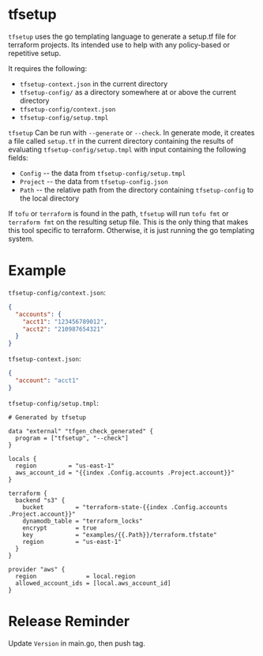 # tfsetup

`tfsetup` uses the go templating language to generate a setup.tf file for terraform projects. Its intended use to help with any policy-based or repetitive setup.

It requires the following:
* `tfsetup-context.json` in the current directory
* `tfsetup-config/` as a directory somewhere at or above the current directory
* `tfsetup-config/context.json`
* `tfsetup-config/setup.tmpl`

`tfsetup` Can be run with `--generate` or `--check`. In generate mode, it creates a file called `setup.tf` in the current directory containing the results of evaluating `tfsetup-config/setup.tmpl` with input containing the following fields:
* `Config` -- the data from `tfsetup-config/setup.tmpl`
* `Project` -- the data from `tfsetup-config.json`
* `Path` -- the relative path from the directory containing `tfsetup-config` to the local directory

If `tofu` or `terraform` is found in the path, `tfsetup` will run `tofu fmt` or `terraform fmt` on the resulting setup file. This is the only thing that makes this tool specific to terraform. Otherwise, it is just running the go templating system.

# Example

`tfsetup-config/context.json`:
```json
{
  "accounts": {
    "acct1": "123456789012",
    "acct2": "210987654321"
  }
}
```

`tfsetup-context.json`:
```json
{
  "account": "acct1"
}
```

`tfsetup-config/setup.tmpl`:
```
# Generated by tfsetup

data "external" "tfgen_check_generated" {
  program = ["tfsetup", "--check"]
}

locals {
  region         = "us-east-1"
  aws_account_id = "{{index .Config.accounts .Project.account}}"
}

terraform {
  backend "s3" {
    bucket         = "terraform-state-{{index .Config.accounts .Project.account}}"
    dynamodb_table = "terraform_locks"
    encrypt        = true
    key            = "examples/{{.Path}}/terraform.tfstate"
    region         = "us-east-1"
  }
}

provider "aws" {
  region              = local.region
  allowed_account_ids = [local.aws_account_id]
}
```

# Release Reminder

Update `Version` in main.go, then push tag.
